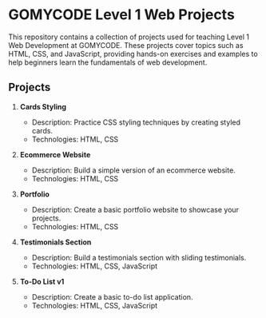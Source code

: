 # GOMYCODE Level 1 Web Projects

This repository contains a collection of projects used for teaching Level 1 Web Development at GOMYCODE. These projects cover topics such as HTML, CSS, and JavaScript, providing hands-on exercises and examples to help beginners learn the fundamentals of web development.

## Projects

1. **Cards Styling**

   - Description: Practice CSS styling techniques by creating styled cards.
   - Technologies: HTML, CSS

2. **Ecommerce Website**

   - Description: Build a simple version of an ecommerce website.
   - Technologies: HTML, CSS

3. **Portfolio**

   - Description: Create a basic portfolio website to showcase your projects.
   - Technologies: HTML, CSS

4. **Testimonials Section**

   - Description: Build a testimonials section with sliding testimonials.
   - Technologies: HTML, CSS, JavaScript

5. **To-Do List v1**
   - Description: Create a basic to-do list application.
   - Technologies: HTML, CSS, JavaScript
